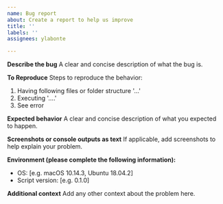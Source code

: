 ```yaml
---
name: Bug report
about: Create a report to help us improve
title: ''
labels: ''
assignees: ylabonte

---
```


**Describe the bug**
A clear and concise description of what the bug is.

**To Reproduce**
Steps to reproduce the behavior:
1. Having following files or folder structure '...'
2. Executing '....'
3. See error

**Expected behavior**
A clear and concise description of what you expected to happen.

**Screenshots or console outputs as text**
If applicable, add screenshots to help explain your problem.

**Environment (please complete the following information):**
 - OS: [e.g. macOS 10.14.3, Ubuntu 18.04.2]
 - Script version: [e.g. 0.1.0]

**Additional context**
Add any other context about the problem here.
